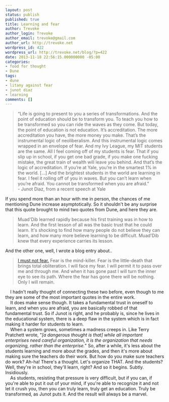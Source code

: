 ```yaml
---
layout: post
status: publish
published: true
title: Learning and fear
author: Trevoke
author_login: Trevoke
author_email: trevoke@gmail.com
author_url: http://trevoke.net
wordpress_id: 422
wordpress_url: http://trevoke.net/blog/?p=422
date: 2013-11-18 22:56:15.000000000 -05:00
categories:
- food for thought
- Dune
tags:
- dune
- litany against fear
- junot diaz
- learning
comments: []
---
```

<blockquote>
<div>“Life is going to present to you a series of transformations. And the point of education should be to transform you. To teach you how to be transformed so you can ride the waves as they come. But today, the point of education is not education. It’s accreditation. The more accreditation you have, the more money you make. That’s the instrumental logic of neoliberalism. And this instrumental logic comes wrapped in an envelope of fear. And my Ivy League, my MIT students are the same. All I feel coming off of my students is fear. That if you slip up in school, if you get one bad grade, if you make one fucking mistake, the great train of wealth will leave you behind. And that’s the logic of accreditation. If you’re at Yale, you’re in the smartest 1% in the world. […] And the brightest students in the world are learning in fear. I feel it rolling off of you in waves. But you can’t learn when you’re afraid. You cannot be transformed when you are afraid.”</div>
<div></div>
<div>- Junot Diaz, from a recent speech at Yale</div></blockquote>
<div>If you spend more than an hour with me in person, the chances of me mentioning Dune increase asymptotically. So it shouldn't be any surprise that this quote brought to mind two quotes from Dune, and here they are.</div>
<blockquote>
<div>Muad'Dib learned rapidly because his first training was in how to learn. And the first lesson of all was the basic trust that he could learn. It's shocking to find how many people do not believe they can learn, and how many more believe learning to be difficult. Muad'Dib knew that every experience carries its lesson.</div></blockquote>
<div>And the other one, well, I wrote a blog entry about..</div>
<blockquote>
<div><a title="The Litany Against Fear" href="http://trevoke.net/blog/2013/11/18/the-litany-against-fear/">I must not fear.</a> Fear is the mind-killer. Fear is the little-death that brings total obliteration. I will face my fear. I will permit it to pass over me and through me. And when it has gone past I will turn the inner eye to see its path. Where the fear has gone there will be nothing. Only I will remain.</div></blockquote>
<div></div>
<div>    I hadn't really thought of connecting these two before, even though to me they are some of the most important quotes in the entire work.</div>
<div>    It does make sense though. It takes a fundamental trust in oneself to learn, and when you are afraid, you are basically robbed of that fundamental trust. So if Junot is right, and he probably is, since he lives in the educational system, there is a deep flaw in the system which is in fact making it harder for students to learn.</div>
<div>    When a system grows, sometimes a madness creeps in. Like Terry Pratchett wrote, "<em>[a dangerous thought is that] while all important enterprises need careful organization, it is the organization that needs organizing, rather than the enterprise.</em>" So, after a while, it's less about the students learning and more about the grades, and then it's more about making sure the teachers do their work. But how do you make sure teachers do work? Ah-ha! There's a thought. Let's organize THAT. And the students? Well, they're in school, they'll learn, right? And so it begins. Subtly. Insidiously.</div>
<div></div>
<div>    As students, resisting that pressure is very difficult, but if you can, if you're able to put it out of your mind, if you're able to recognize it and not let it crush you, then you can truly learn, truly get an education. Truly be transformed, as Junot puts it. And the result will always be a marvel.</div>
